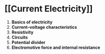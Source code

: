 # [[Current Electricity]]
1. **Basics of electricity**
2. **Current–voltage characteristics**
3. **Resistivity**
4. **Circuits**
5. **Potential divider**
6. **Electromotive force and internal resistance**




